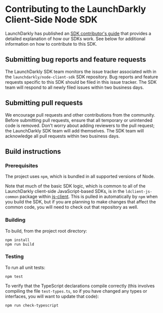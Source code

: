 # Contributing to the LaunchDarkly Client-Side Node SDK

LaunchDarkly has published an [SDK contributor's guide](https://docs.launchdarkly.com/docs/sdk-contributors-guide) that provides a detailed explanation of how our SDKs work. See below for additional information on how to contribute to this SDK.

## Submitting bug reports and feature requests
 
The LaunchDarkly SDK team monitors the issue tracker associated with in the `launchdarkly/node-client-sdk` SDK repository. Bug reports and feature requests specific to this SDK should be filed in this issue tracker. The SDK team will respond to all newly filed issues within two business days.

## Submitting pull requests
 
We encourage pull requests and other contributions from the community. Before submitting pull requests, ensure that all temporary or unintended code is removed. Don't worry about adding reviewers to the pull request; the LaunchDarkly SDK team will add themselves. The SDK team will acknowledge all pull requests within two business days.

## Build instructions

### Prerequisites

The project uses `npm`, which is bundled in all supported versions of Node.

Note that much of the basic SDK logic, which is common to all of the LaunchDarkly client-side JavaScript-based SDKs, is in the `ldclient-js-common` package within [js-client](https://github.com/launchdarkly/js-client). This is pulled in automatically by `npm` when you build the SDK, but if you are planning to make changes that affect the common code, you will need to check out that repository as well.

### Building

To build, from the project root directory:

```
npm install
npm run build
```

### Testing

To run all unit tests:

```
npm test
```

To verify that the TypeScript declarations compile correctly (this involves compiling the file `test-types.ts`, so if you have changed any types or interfaces, you will want to update that code):

```
npm run check-typescript
```
